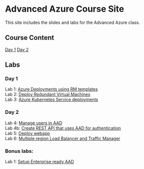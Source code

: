 # Advanced Azure Course Site

This site includes the slides and labs for the Advanced Azure class. 

## Course Content
[Day 1](https://bit.ly/adv-azure-day1)
[Day 2](https://bit.ly/adv-azure-day2)

## Labs

### Day 1
Lab 1: [Azure Deployments using RM templates](labs/01-arm-templates/)  
Lab 2: [Deploy Redundant Virtual Machines](labs/02-vms)   
Lab 3: [Azure Kubernetes Service deployments](labs/03-aks)


### Day 2
Lab 4: [Manage users in AAD](labs/04-aad-users)   
Lab 4b: [Create REST API that uses AAD for authentication](labs/04-aad-web-auth)   
Lab 5: [Deploy webapp](labs/05-webapp)   
Lab 6: [Multiple region Load Balancer and Traffic Manager](labs/06-lb_tm)   


### Bonus labs: 
Lab 1: [Setup Enterprise ready AAD](labs/04-aad)   
